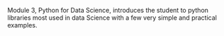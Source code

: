 Module 3, Python for Data Science, introduces the student to python libraries most used in data Science with a few very simple and practical examples. 
